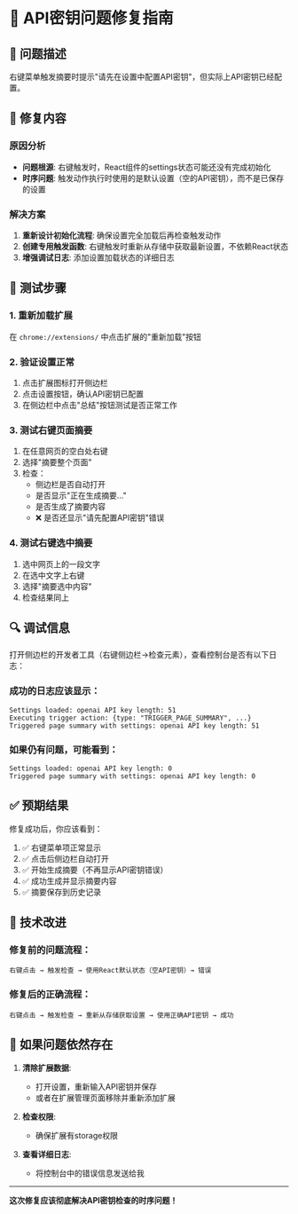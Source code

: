 # 🔧 API密钥问题修复指南

## 🚨 问题描述
右键菜单触发摘要时提示"请先在设置中配置API密钥"，但实际上API密钥已经配置。

## 🎯 修复内容

### 原因分析
- **问题根源**: 右键触发时，React组件的settings状态可能还没有完成初始化
- **时序问题**: 触发动作执行时使用的是默认设置（空的API密钥），而不是已保存的设置

### 解决方案
1. **重新设计初始化流程**: 确保设置完全加载后再检查触发动作
2. **创建专用触发函数**: 右键触发时重新从存储中获取最新设置，不依赖React状态
3. **增强调试日志**: 添加设置加载状态的详细日志

## 🧪 测试步骤

### 1. 重新加载扩展
在 `chrome://extensions/` 中点击扩展的"重新加载"按钮

### 2. 验证设置正常
1. 点击扩展图标打开侧边栏
2. 点击设置按钮，确认API密钥已配置
3. 在侧边栏中点击"总结"按钮测试是否正常工作

### 3. 测试右键页面摘要
1. 在任意网页的空白处右键
2. 选择"摘要整个页面"
3. 检查：
   - 侧边栏是否自动打开
   - 是否显示"正在生成摘要..."
   - 是否生成了摘要内容
   - ❌ 是否还显示"请先配置API密钥"错误

### 4. 测试右键选中摘要
1. 选中网页上的一段文字
2. 在选中文字上右键
3. 选择"摘要选中内容"  
4. 检查结果同上

## 🔍 调试信息

打开侧边栏的开发者工具（右键侧边栏→检查元素），查看控制台是否有以下日志：

### 成功的日志应该显示：
```
Settings loaded: openai API key length: 51
Executing trigger action: {type: "TRIGGER_PAGE_SUMMARY", ...}
Triggered page summary with settings: openai API key length: 51
```

### 如果仍有问题，可能看到：
```
Settings loaded: openai API key length: 0
Triggered page summary with settings: openai API key length: 0
```

## ✅ 预期结果

修复成功后，你应该看到：
1. ✅ 右键菜单项正常显示
2. ✅ 点击后侧边栏自动打开
3. ✅ 开始生成摘要（不再显示API密钥错误）
4. ✅ 成功生成并显示摘要内容
5. ✅ 摘要保存到历史记录

## 🔧 技术改进

### 修复前的问题流程：
```
右键点击 → 触发检查 → 使用React默认状态（空API密钥）→ 错误
```

### 修复后的正确流程：  
```
右键点击 → 触发检查 → 重新从存储获取设置 → 使用正确API密钥 → 成功
```

## 🚨 如果问题依然存在

1. **清除扩展数据**:
   - 打开设置，重新输入API密钥并保存
   - 或者在扩展管理页面移除并重新添加扩展

2. **检查权限**:
   - 确保扩展有storage权限

3. **查看详细日志**:
   - 将控制台中的错误信息发送给我

---

**这次修复应该彻底解决API密钥检查的时序问题！**